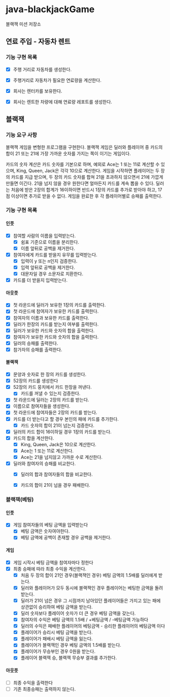 # java-blackjackGame

블랙잭 미션 저장소

## 연료 주입 - 자동차 렌트

### 기능 구현 목록
- [x] 주행 거리로 자동차를 생성한다.
- [x] 주행거리로 자동차가 필요한 연료량을 계산한다.    
- [x] 회사는 렌터카를 보유한다.
- [x] 회사는 렌트한 차량에 대해 연료량 레포트를 생성한다.


## 블랙잭

### 기능 요구 사항
블랙잭 게임을 변형한 프로그램을 구현한다. 블랙잭 게임은 딜러와 플레이어 중 카드의 합이 21 또는 21에 가장 가까운 숫자를 가지는 쪽이 이기는 게임이다.

카드의 숫자 계산은 카드 숫자를 기본으로 하며, 예외로 Ace는 1 또는 11로 계산할 수 있으며, King, Queen, Jack은 각각 10으로 계산한다.
게임을 시작하면 플레이어는 두 장의 카드를 지급 받으며, 두 장의 카드 숫자를 합쳐 21을 초과하지 않으면서 21에 가깝게 만들면 이긴다. 21을 넘지 않을 경우 원한다면 얼마든지 카드를 계속 뽑을 수 있다.
딜러는 처음에 받은 2장의 합계가 16이하이면 반드시 1장의 카드를 추가로 받아야 하고, 17점 이상이면 추가로 받을 수 없다.
게임을 완료한 후 각 플레이어별로 승패를 출력한다.

### 기능 구현 목록
#### 인풋
- [x] 참여할 사람의 이름을 입력받는다.
  - [x] 쉼표 기준으로 이름을 분리한다.
  - [x] 이름 앞뒤로 공백을 제거한다.
- [x] 참여자에게 카드를 받을지 유무를 입력받는다.
  - [x] 입력이 y 또는 n인지 검증한다.
  - [x] 입력 앞뒤로 공백을 제거한다.
  - [x] 대문자일 경우 소문자로 치환한다.
- [x] 카드를 더 받을지 입력받는다.

#### 아웃풋
- [x] 첫 라운드에 딜러가 보유한 1장의 카드를 출력한다.
- [x] 첫 라운드에 참여자가 보유한 카드를 출력한다.
- [x] 참여자의 이름과 보유한 카드를 출력한다.
- [x] 딜러가 한장의 카드를 받는지 여부를 출력한다.
- [x] 딜러가 보유한 카드와 숫자의 합을 출력한다.
- [x] 참여자가 보유한 카드와 숫자의 합을 출력한다.
- [x] 딜러의 승패를 출력한다.
- [x] 참가자의 승패를 출력한다.

#### 블랙잭
- [x] 문양과 숫자로 한 장의 카드를 생성한다.
- [x] 52장의 카드를 생성한다
- [x] 52장의 카드 뭉치에서 카드 한장을 꺼낸다.
    - [x] 카드를 꺼낼 수 있는지 검증한다.
- [x] 첫 라운드에 딜러는 2장의 카드를 받는다.
- [x] 이름으로 참여자들을 생성한다.
- [x] 첫 라운드에 참여자들은 2장의 카드를 받는다.
- [x] 카드를 더 받는다고 할 경우 본인의 패에 카드를 추가한다.
    - [x] 카드 숫자의 합이 21이 넘는지 검증한다.
- [x] 딜러의 카드 합이 16이하일 경우 1장의 카드를 받는다.
- [x] 카드의 합을 계산한다.
    - [x] King, Queen, Jack은 10으로 계산한다.
    - [x] Ace는 1 또는 11로 계산한다.
    - [x] Ace는 21을 넘지않고 가까운 수로 계산한다.
- [x] 딜러와 참여자의 승패를 비교한다.
    - [x] 딜러의 합과 참여자들의 합을 비교한다.
    - [x] 카드의 합이 21이 넘을 경우 패배한다.


### 블랙잭(베팅)

#### 인풋
- [x] 게임 참여자들의 베팅 금액을 입력받는다
  - [x] 베팅 금액은 숫자여야한다.
  - [x] 베팅 금액에 공백이 존재할 경우 공백을 제거한다.

#### 게임
- [x] 게임 시작시 베팅 금액을 참여자마다 정한다
- [x] 최종 승패에 따라 최종 수익을 계산한다.
  - [x] 처음 두 장의 합이 21인 경우(블랙잭인 경우) 베팅 금액의 1.5배를 딜러에게 받는다.
  - [x] 딜러와 플레이어가 모두 동시에 블랙잭인 경우 플레이어는 베팅한 금액을 돌려받는다.
  - [x] 딜러가 21이 넘은 경우 그 시점까지 남아있던 플레이어들은 가지고 있는 패에 상관없이 승리하여 베팅 금액을 받는다.
  - [x] 딜러 숫자보다 플레이어 숫자가 더 큰 경우 베팅 금액을 갖는다.
  - [x] 참여자의 수익은 베팅 금액의 1.5배 / +베팅금액 / -베팅금액  가능하다
  - [x] 딜러의 수익은 패배한 플레이어의 베팅금액 - 승리한 플레이어의 베팅금액 이다
  - [x] 플레이어가 승리시 베팅 금액을 받는다.
  - [x] 플레이어가 패배시 베팅 금액을 잃는다.
  - [x] 플레이어가 블랙잭인 경우 베팅 금액의 1.5배를 받는다.
  - [x] 플레이어가 무승부인 경우 0원을 받는다.
  - [x] 플레이어 블랙잭 승, 블랙잭 무승부 결과를 추가한다.
  
#### 아웃풋
- [ ] 최종 수익을 출력한다
- [ ] 기존 최종승패는 출력하지 않는다.